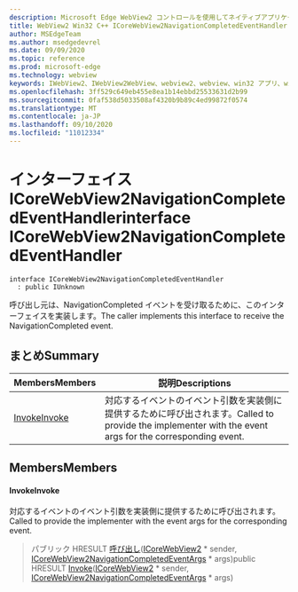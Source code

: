 ```yaml
---
description: Microsoft Edge WebView2 コントロールを使用してネイティブアプリケーションに web 技術 (HTML、CSS、JavaScript) を埋め込む
title: WebView2 Win32 C++ ICoreWebView2NavigationCompletedEventHandler
author: MSEdgeTeam
ms.author: msedgedevrel
ms.date: 09/09/2020
ms.topic: reference
ms.prod: microsoft-edge
ms.technology: webview
keywords: IWebView2、IWebView2WebView、webview2、webview、win32 アプリ、win32、edge、ICoreWebView2、ICoreWebView2Controller、browser control、edge html、ICoreWebView2NavigationCompletedEventHandler
ms.openlocfilehash: 3ff529c649eb455e8ea1b14ebbd25533631d2b99
ms.sourcegitcommit: 0faf538d5033508af4320b9b89c4ed99872f0574
ms.translationtype: MT
ms.contentlocale: ja-JP
ms.lasthandoff: 09/10/2020
ms.locfileid: "11012334"
---
```

# <span data-ttu-id="3a7aa-104">インターフェイス ICoreWebView2NavigationCompletedEventHandler</span><span class="sxs-lookup"><span data-stu-id="3a7aa-104">interface ICoreWebView2NavigationCompletedEventHandler</span></span> 

```
interface ICoreWebView2NavigationCompletedEventHandler
  : public IUnknown
```

<span data-ttu-id="3a7aa-105">呼び出し元は、NavigationCompleted イベントを受け取るために、このインターフェイスを実装します。</span><span class="sxs-lookup"><span data-stu-id="3a7aa-105">The caller implements this interface to receive the NavigationCompleted event.</span></span>

## <span data-ttu-id="3a7aa-106">まとめ</span><span class="sxs-lookup"><span data-stu-id="3a7aa-106">Summary</span></span>

 <span data-ttu-id="3a7aa-107">Members</span><span class="sxs-lookup"><span data-stu-id="3a7aa-107">Members</span></span>                        | <span data-ttu-id="3a7aa-108">説明</span><span class="sxs-lookup"><span data-stu-id="3a7aa-108">Descriptions</span></span>
--------------------------------|---------------------------------------------
[<span data-ttu-id="3a7aa-109">Invoke</span><span class="sxs-lookup"><span data-stu-id="3a7aa-109">Invoke</span></span>](#invoke) | <span data-ttu-id="3a7aa-110">対応するイベントのイベント引数を実装側に提供するために呼び出されます。</span><span class="sxs-lookup"><span data-stu-id="3a7aa-110">Called to provide the implementer with the event args for the corresponding event.</span></span>

## <span data-ttu-id="3a7aa-111">Members</span><span class="sxs-lookup"><span data-stu-id="3a7aa-111">Members</span></span>

#### <span data-ttu-id="3a7aa-112">Invoke</span><span class="sxs-lookup"><span data-stu-id="3a7aa-112">Invoke</span></span> 

<span data-ttu-id="3a7aa-113">対応するイベントのイベント引数を実装側に提供するために呼び出されます。</span><span class="sxs-lookup"><span data-stu-id="3a7aa-113">Called to provide the implementer with the event args for the corresponding event.</span></span>

> <span data-ttu-id="3a7aa-114">パブリック HRESULT [呼び出し](#invoke)([ICoreWebView2](icorewebview2.md) \* sender, [ICoreWebView2NavigationCompletedEventArgs](icorewebview2navigationcompletedeventargs.md) \* args)</span><span class="sxs-lookup"><span data-stu-id="3a7aa-114">public HRESULT [Invoke](#invoke)([ICoreWebView2](icorewebview2.md) \* sender, [ICoreWebView2NavigationCompletedEventArgs](icorewebview2navigationcompletedeventargs.md) \* args)</span></span>

